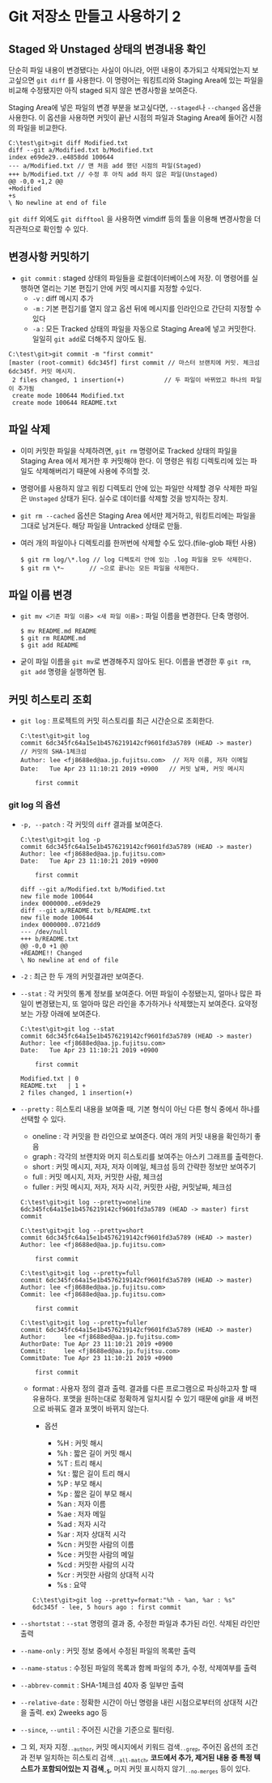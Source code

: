 # Git 저장소 만들고 사용하기 2

## Staged 와 Unstaged 상태의 변경내용 확인

단순히 파일 내용이 변경됐다는 사실이 아니라, 어떤 내용이 추가되고 삭제되었는지 보고싶으면 `git diff` 를 사용한다. 이 명령어는 워킹트리와 Staging Area에 있는 파일을 비교해 수정됐지만 아직 staged 되지 않은 변경사항을 보여준다.

Staging Area에 넣은 파일의 변경 부분을 보고싶다면, `--staged`나 `--changed` 옵션을 사용한다. 이 옵션을 사용하면 커밋이 끝난 시점의 파일과 Staging Area에 들어간 시점의 파일을 비교한다.

```
C:\test\git>git diff Modified.txt
diff --git a/Modified.txt b/Modified.txt
index e69de29..e4858dd 100644
--- a/Modified.txt // 맨 처음 add 했던 시점의 파일(Staged)
+++ b/Modified.txt // 수정 후 아직 add 하지 않은 파일(Unstaged)
@@ -0,0 +1,2 @@
+Modified
+s
\ No newline at end of file
```

`git diff` 외에도 `git difftool` 을 사용하면 vimdiff 등의 툴을 이용해 변경사항을 더 직관적으로 확인할 수 있다.

## 변경사항 커밋하기

- `git commit` : staged 상태의 파일들을 로컬데이터베이스에 저장. 이 명령어를 실행하면 열리는 기본 편집기 안에 커밋 메시지를 지정할 수있다.
  - `-v` : diff 메시지 추가
  - `-m` : 기본 편집기를 열지 않고 옵션 뒤에 메시지를 인라인으로 간단히 지정할 수 있다
  - `-a` : 모든 Tracked 상태의 파일을 자동으로 Staging Area에 넣고 커밋한다. 일일히 `git add`로 더해주지 않아도 됨.

```:커밋후 출력메시지
C:\test\git>git commit -m "first commit"
[master (root-commit) 6dc345f] first commit // 마스터 브랜치에 커밋. 체크섬 6dc345f. 커밋 메시지.
 2 files changed, 1 insertion(+)           // 두 파일이 바뀌었고 하나의 파일이 추가됨
 create mode 100644 Modified.txt
 create mode 100644 README.txt
```

## 파일 삭제

- 이미 커밋한 파일을 삭제하려면, `git rm` 명령어로 Tracked 상태의 파일을 Staging Area 에서 제거한 후 커밋해야 한다. 이 명령은 워킹 디렉토리에 있는 파일도 삭제해버리기 때문에 사용에 주의할 것.

- 명령어를 사용하지 않고 워킹 디렉토리 안에 있는 파일만 삭제할 경우 삭제한 파일은 `Unstaged` 상태가 된다. 실수로 데이터를 삭제할 것을 방지하는 장치.

- `git rm --cached` 옵션은 Staging Area 에서만 제거하고, 워킹트리에는 파일을 그대로 남겨둔다. 해당 파일을 Untracked 상태로 만듦.

- 여러 개의 파일이나 디렉토리를 한꺼번에 삭제할 수도 있다.(file-glob 패턴 사용)

  ```
  $ git rm log/\*.log // log 디렉토리 안에 있는 .log 파일을 모두 삭제한다.
  $ git rm \*~       // ~으로 끝나는 모든 파일을 삭제한다.
  ```

## 파일 이름 변경

- `git mv <기존 파일 이름> <새 파일 이름>` : 파일 이름을 변경한다. 단축 명령어.
  ```:git mv는 아래 명령어를 수행한것과 똑같다
  $ mv README.md README
  $ git rm README.md
  $ git add README
  ```
- 굳이 파일 이름을 `git mv`로 변경해주지 않아도 된다. 이름을 변경한 후 `git rm`, `git add` 명령을 실행하면 됨.

## 커밋 히스토리 조회

- `git log` : 프로젝트의 커밋 히스토리를 최근 시간순으로 조회한다.

  ```
  C:\test\git>git log
  commit 6dc345fc64a15e1b4576219142cf9601fd3a5789 (HEAD -> master)  // 커밋의 SHA-1체크섬
  Author: lee <fj8688ed@aa.jp.fujitsu.com>  // 저자 이름, 저자 이메일
  Date:   Tue Apr 23 11:10:21 2019 +0900   // 커밋 날짜, 커밋 메시지

      first commit
  ```

### git log 의 옵션

- `-p, --patch` : 각 커밋의 `diff` 결과를 보여준다.

  ```
  C:\test\git>git log -p
  commit 6dc345fc64a15e1b4576219142cf9601fd3a5789 (HEAD -> master)
  Author: lee <fj8688ed@aa.jp.fujitsu.com>
  Date:   Tue Apr 23 11:10:21 2019 +0900

      first commit

  diff --git a/Modified.txt b/Modified.txt
  new file mode 100644
  index 0000000..e69de29
  diff --git a/README.txt b/README.txt
  new file mode 100644
  index 0000000..0721dd9
  --- /dev/null
  +++ b/README.txt
  @@ -0,0 +1 @@
  +README!! Changed
  \ No newline at end of file
  ```

- `-2` : 최근 한 두 개의 커밋결과만 보여준다.
- `--stat` : 각 커밋의 통계 정보를 보여준다. 어떤 파일이 수정됐는지, 얼마나 많은 파일이 변경됐는지, 또 얼아마 많은 라인을 추가하거나 삭제했는지 보여준다. 요약정보는 가장 아래에 보여준다.

  ```
  C:\test\git>git log --stat
  commit 6dc345fc64a15e1b4576219142cf9601fd3a5789 (HEAD -> master)
  Author: lee <fj8688ed@aa.jp.fujitsu.com>
  Date:   Tue Apr 23 11:10:21 2019 +0900

      first commit

  Modified.txt | 0
  README.txt   | 1 +
  2 files changed, 1 insertion(+)
  ```

- `--pretty` : 히스토리 내용을 보여줄 때, 기본 형식이 아닌 다른 형식 중에서 하나를 선택할 수 있다.

  - oneline : 각 커밋을 한 라인으로 보여준다. 여러 개의 커밋 내용을 확인하기 좋음
  - graph : 각각의 브랜치와 머지 히스토리를 보여주는 아스키 그래프를 출력한다.
  - short : 커밋 메시지, 저자, 저자 이메일, 체크섬 등의 간략한 정보만 보여주기
  - full : 커밋 메시지, 저자, 커밋한 사람, 체크섬
  - fuller : 커밋 메시지, 저자, 저자 시각, 커밋한 사람, 커밋날짜, 체크섬

  ```
  C:\test\git>git log --pretty=oneline
  6dc345fc64a15e1b4576219142cf9601fd3a5789 (HEAD -> master) first commit

  C:\test\git>git log --pretty=short
  commit 6dc345fc64a15e1b4576219142cf9601fd3a5789 (HEAD -> master)
  Author: lee <fj8688ed@aa.jp.fujitsu.com>

      first commit

  C:\test\git>git log --pretty=full
  commit 6dc345fc64a15e1b4576219142cf9601fd3a5789 (HEAD -> master)
  Author: lee <fj8688ed@aa.jp.fujitsu.com>
  Commit: lee <fj8688ed@aa.jp.fujitsu.com>

      first commit

  C:\test\git>git log --pretty=fuller
  commit 6dc345fc64a15e1b4576219142cf9601fd3a5789 (HEAD -> master)
  Author:     lee <fj8688ed@aa.jp.fujitsu.com>
  AuthorDate: Tue Apr 23 11:10:21 2019 +0900
  Commit:     lee <fj8688ed@aa.jp.fujitsu.com>
  CommitDate: Tue Apr 23 11:10:21 2019 +0900

      first commit
  ```

  - format : 사용자 정의 결과 출력. 결과를 다른 프로그램으로 파싱하고자 할 때 유용하다. 포맷을 원하는대로 정확하게 일치시킬 수 있기 때문에 git을 새 버전으로 바꿔도 결과 포멧이 바뀌지 않는다.

    - 옵션

      - %H : 커밋 해시
      - %h : 짧은 길이 커밋 해시
      - %T : 트리 해시
      - %t : 짧은 길이 트리 해시
      - %P : 부모 해시
      - %p : 짧은 길이 부모 해시
      - %an : 저자 이름
      - %ae : 저자 메일
      - %ad : 저자 시각
      - %ar : 저자 상대적 시각
      - %cn : 커밋한 사람의 이름
      - %ce : 커밋한 사람의 메일
      - %cd : 커밋한 사람의 시각
      - %cr : 커밋한 사람의 상대적 시각
      - %s : 요약

    ```
    C:\test\git>git log --pretty=format:"%h - %an, %ar : %s"
    6dc345f - lee, 5 hours ago : first commit
    ```

- `--shortstat` : `--stat` 명령의 결과 중, 수정한 파일과 추가된 라인. 삭제된 라인만 출력
- `--name-only` : 커밋 정보 중에서 수정된 파일의 목록만 출력
- `--name-status` : 수정된 파일의 목록과 함께 파일의 추가, 수정, 삭제여부를 출력
- `--abbrev-commit` : SHA-1체크섬 40자 중 일부만 출력
- `--relative-date` : 정확한 시간이 아닌 명령을 내린 시점으로부터의 상대적 시간을 출력. ex) 2weeks ago 등
- `--since`, `--until` : 주어진 시간을 기준으로 필터링.
- 그 외, 저자 지정<sub>`--author`</sub>, 커밋 메시지에서 키워드 검색<sub>`--grep`</sub>, 주어진 옵션의 조건과 전부 일치하는 히스토리 검색<sub>`--all-match`</sub>, **코드에서 추가, 제거된 내용 중 특정 텍스트가 포함되어있는 지 검색<sub>`-S`</sub>**, 머지 커밋 표시하지 않기<sub>`--no-merges`</sub> 등이 있다.
